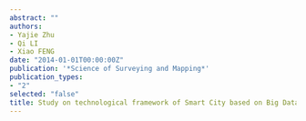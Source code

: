 ```yaml
---
abstract: ""
authors:
- Yajie Zhu
- Qi LI
- Xiao FENG
date: "2014-01-01T00:00:00Z"
publication: '*Science of Surveying and Mapping*'
publication_types:
- "2"
selected: "false"
title: Study on technological framework of Smart City based on Big Data (Chinese)
---
```


